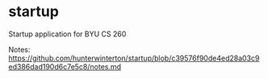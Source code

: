 # startup
Startup application for BYU CS 260

Notes: https://github.com/hunterwinterton/startup/blob/c39576f90de4ed28a03c9ed386dad190d6c7e5c8/notes.md